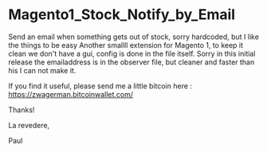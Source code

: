 # Magento1_Stock_Notify_by_Email
Send an email when something gets out of stock, sorry hardcoded, but I like the things to be easy
Another smallll extension for Magento 1, to keep it clean we don't have a gui, config is done in the file itself. 
Sorry in this initial release the emailaddress is in the observer file, 
but cleaner and faster than his I can not make it.

If you find it useful, please send me a little bitcoin here : https://zwagerman.bitcoinwallet.com/

Thanks!

La revedere,

Paul

